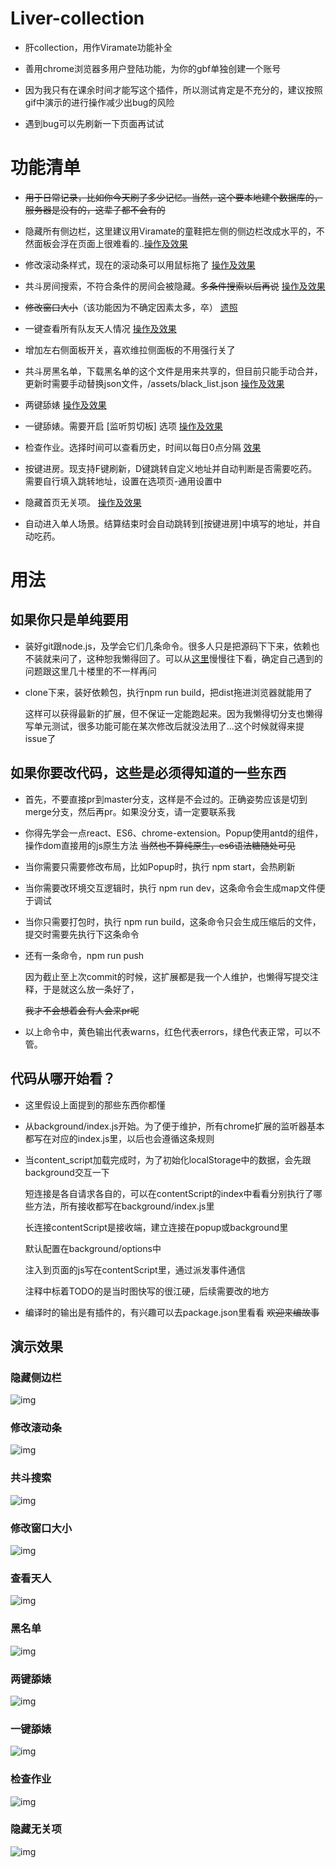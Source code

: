 # Liver-collection 

* 肝collection，用作Viramate功能补全  

* 善用chrome浏览器多用户登陆功能，为你的gbf单独创建一个账号  

* 因为我只有在课余时间才能写这个插件，所以测试肯定是不充分的，建议按照gif中演示的进行操作减少出bug的风险  

* 遇到bug可以先刷新一下页面再试试  

# 功能清单
* ~~用于日常记录，比如你今天刷了多少记忆。当然，这个要本地建个数据库的，服务器是没有的，这辈子都不会有的~~  

* 隐藏所有侧边栏，这里建议用Viramate的童鞋把左侧的侧边栏改成水平的，不然面板会浮在页面上很难看的..[操作及效果](#隐藏侧边栏)  
* 修改滚动条样式，现在的滚动条可以用鼠标拖了  [操作及效果](#修改滚动条)  
* 共斗房间搜索，不符合条件的房间会被隐藏。~~多条件搜索以后再说~~  [操作及效果](#共斗搜索)  
* ~~修改窗口大小~~（该功能因为不确定因素太多，卒）  [遗照](#修改窗口大小)  
* 一键查看所有队友天人情况  [操作及效果](#查看天人)  
* 增加左右侧面板开关，喜欢维拉侧面板的不用强行关了  
* 共斗房黑名单，下载黑名单的这个文件是用来共享的，但目前只能手动合并，更新时需要手动替换json文件，/assets/black_list.json  [操作及效果](#黑名单)  
* 两键舔婊  [操作及效果](#两键舔婊)  
* 一键舔婊。需要开启 [监听剪切板] 选项  [操作及效果](#一键舔婊)  
* 检查作业。选择时间可以查看历史，时间以每日0点分隔 [效果](#检查作业)  
* 按键进房。现支持F键刷新，D键跳转自定义地址并自动判断是否需要吃药。需要自行填入跳转地址，设置在选项页-通用设置中
* 隐藏首页无关项。 [操作及效果](#隐藏无关项)  
* 自动进入单人场景。结算结束时会自动跳转到[按键进房]中填写的地址，并自动吃药。  

# 用法
## 如果你只是单纯要用
* 装好git跟node.js，及学会它们几条命令。很多人只是把源码下下来，依赖也不装就来问了，这种恕我懒得回了。可以从[这里](http://bbs.ngacn.cc/read.php?tid=14415132&page=10#pid286608869Anchor)慢慢往下看，确定自己遇到的问题跟这里几十楼里的不一样再问  

* clone下来，装好依赖包，执行npm run build，把dist拖进浏览器就能用了  
  
  这样可以获得最新的扩展，但不保证一定能跑起来。因为我懒得切分支也懒得写单元测试，很多功能可能在某次修改后就没法用了...这个时候就得来提issue了  

## 如果你要改代码，这些是必须得知道的一些东西
* 首先，不要直接pr到master分支，这样是不会过的。正确姿势应该是切到merge分支，然后再pr。如果没分支，请一定要联系我

* 你得先学会一点react、ES6、chrome-extension。Popup使用antd的组件，操作dom直接用的js原生方法 ~~当然也不算纯原生，es6语法糖随处可见~~
  
* 当你需要只需要修改布局，比如Popup时，执行 npm start，会热刷新

* 当你需要改环境交互逻辑时，执行 npm run dev，这条命令会生成map文件便于调试
  
* 当你只需要打包时，执行 npm run build，这条命令只会生成压缩后的文件，提交时需要先执行下这条命令
  
* 还有一条命令，npm run push
  
  因为截止至上次commit的时候，这扩展都是我一个人维护，也懒得写提交注释，于是就这么放一条好了，
  
  ~~我才不会想着会有人会来pr呢~~
  
* 以上命令中，黄色输出代表warns，红色代表errors，绿色代表正常，可以不管。  

## 代码从哪开始看？  

* 这里假设上面提到的那些东西你都懂  

* 从background/index.js开始。为了便于维护，所有chrome扩展的监听器基本都写在对应的index.js里，以后也会遵循这条规则  

* 当content_script加载完成时，为了初始化localStorage中的数据，会先跟background交互一下  

  短连接是各自请求各自的，可以在contentScript的index中看看分别执行了哪些方法，所有接收都写在background/index.js里  

  长连接contentScript是接收端，建立连接在popup或background里  

  默认配置在background/options中  

  注入到页面的js写在contentScript里，通过派发事件通信  

  注释中标着TODO的是当时图快写的很江硬，后续需要改的地方  

* 编译时的输出是有插件的，有兴趣可以去package.json里看看 ~~欢迎来编故事~~  

## 演示效果

### 隐藏侧边栏
![img](./img/hideSlide.gif) 

### 修改滚动条
![img](./img/changeScroll.gif) 

### 共斗搜索
![img](./img/coopraidSearch.gif) 

### 修改窗口大小
![img](./img/changeFrameSize.gif) 

### 查看天人
![img](./img/checkCharacters.gif) 

### 黑名单
![img](./img/checkBlackList.gif)  

### 两键舔婊
![img](./img/simpleBattle.gif)  

### 一键舔婊
![img](./img/oneKeyBattle.gif)  

### 检查作业
![img](./img/checkHomework.png)  

### 隐藏无关项
![img](./img/hideMenus.gif)  